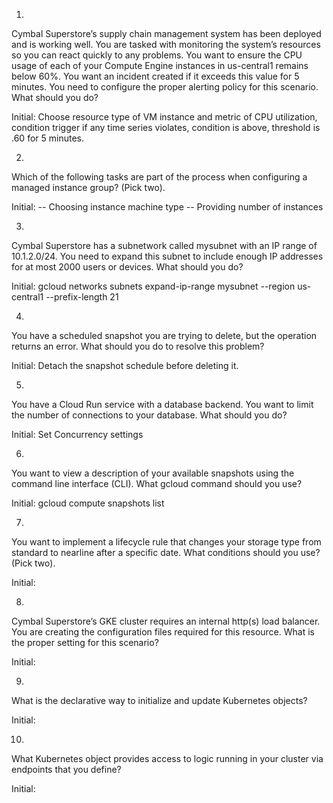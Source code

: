 1.
Cymbal Superstore’s supply chain management system has been deployed and is working well. You are tasked with monitoring the system’s resources so you can react quickly to any problems. You want to ensure the CPU usage of each of your Compute Engine instances in us-central1 remains below 60%. You want an incident created if it exceeds this value for 5 minutes. You need to configure the proper alerting policy for this scenario. What should you do?

Initial:
Choose resource type of VM instance and metric of CPU utilization, condition trigger if any time series violates, condition is above, threshold is .60 for 5 minutes.


2.
Which of the following tasks are part of the process when configuring a managed instance group? (Pick two).

Initial:
-- Choosing instance machine type
-- Providing number of instances


3.
Cymbal Superstore has a subnetwork called mysubnet with an IP range of 10.1.2.0/24. You need to expand this subnet to include enough IP addresses for at most 2000 users or devices. What should you do?


Initial:
gcloud networks subnets expand-ip-range mysubnet --region us-central1 --prefix-length 21


4.
You have a scheduled snapshot you are trying to delete, but the operation returns an error. What should you do to resolve this problem?

Initial:
Detach the snapshot schedule before deleting it.



5.
You have a Cloud Run service with a database backend. You want to limit the number of connections to your database. What should you do?

Initial:
Set Concurrency settings



6. 
You want to view a description of your available snapshots using the command line interface (CLI). What gcloud command should you use?

Initial:
gcloud compute snapshots list



7.
You want to implement a lifecycle rule that changes your storage type from standard to nearline after a specific date. What conditions should you use? (Pick two).


Initial:


8.
Cymbal Superstore’s GKE cluster requires an internal http(s) load balancer. You are creating the configuration files required for this resource. What is the proper setting for this scenario?


Initial:


9.
What is the declarative way to initialize and update Kubernetes objects?

Initial:


10.
What Kubernetes object provides access to logic running in your cluster via endpoints that you define?

Initial:
